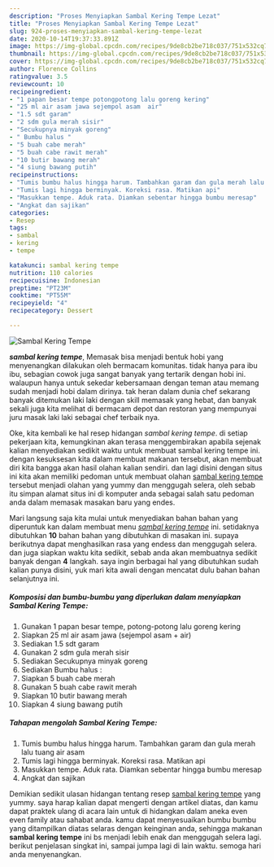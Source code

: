 ```yaml
---
description: "Proses Menyiapkan Sambal Kering Tempe Lezat"
title: "Proses Menyiapkan Sambal Kering Tempe Lezat"
slug: 924-proses-menyiapkan-sambal-kering-tempe-lezat
date: 2020-10-14T19:37:33.891Z
image: https://img-global.cpcdn.com/recipes/9de8cb2be718c037/751x532cq70/sambal-kering-tempe-foto-resep-utama.jpg
thumbnail: https://img-global.cpcdn.com/recipes/9de8cb2be718c037/751x532cq70/sambal-kering-tempe-foto-resep-utama.jpg
cover: https://img-global.cpcdn.com/recipes/9de8cb2be718c037/751x532cq70/sambal-kering-tempe-foto-resep-utama.jpg
author: Florence Collins
ratingvalue: 3.5
reviewcount: 10
recipeingredient:
- "1 papan besar tempe potongpotong lalu goreng kering"
- "25 ml air asam jawa sejempol asam  air"
- "1.5 sdt garam"
- "2 sdm gula merah sisir"
- "Secukupnya minyak goreng"
- " Bumbu halus "
- "5 buah cabe merah"
- "5 buah cabe rawit merah"
- "10 butir bawang merah"
- "4 siung bawang putih"
recipeinstructions:
- "Tumis bumbu halus hingga harum. Tambahkan garam dan gula merah lalu tuang air asam"
- "Tumis lagi hingga berminyak. Koreksi rasa. Matikan api"
- "Masukkan tempe. Aduk rata. Diamkan sebentar hingga bumbu meresap"
- "Angkat dan sajikan"
categories:
- Resep
tags:
- sambal
- kering
- tempe

katakunci: sambal kering tempe 
nutrition: 110 calories
recipecuisine: Indonesian
preptime: "PT23M"
cooktime: "PT55M"
recipeyield: "4"
recipecategory: Dessert

---
```



![Sambal Kering Tempe](https://img-global.cpcdn.com/recipes/9de8cb2be718c037/751x532cq70/sambal-kering-tempe-foto-resep-utama.jpg)

<b><i>sambal kering tempe</i></b>, Memasak bisa menjadi bentuk hobi yang menyenangkan dilakukan oleh bermacam komunitas. tidak hanya para ibu ibu, sebagian cowok juga sangat banyak yang tertarik dengan hobi ini. walaupun hanya untuk sekedar kebersamaan dengan teman atau memang sudah menjadi hobi dalam dirinya. tak heran dalam dunia chef sekarang banyak ditemukan laki laki dengan skill memasak yang hebat, dan banyak sekali juga kita melihat di bermacam depot dan restoran yang mempunyai juru masak laki laki sebagai chef terbaik nya.



Oke, kita kembali ke hal resep hidangan <i>sambal kering tempe</i>. di setiap pekerjaan kita, kemungkinan akan terasa menggembirakan apabila sejenak kalian menyediakan sedikit waktu untuk membuat sambal kering tempe ini. dengan kesuksesan kita dalam membuat makanan tersebut, akan membuat diri kita bangga akan hasil olahan kalian sendiri. dan lagi disini dengan situs ini kita akan memiliki pedoman untuk membuat olahan <u>sambal kering tempe</u> tersebut menjadi olahan yang yummy dan menggugah selera, oleh sebab itu simpan alamat situs ini di komputer anda sebagai salah satu pedoman anda dalam memasak masakan baru yang endes.


Mari langsung saja kita mulai untuk menyediakan bahan bahan yang diperuntuk kan dalam membuat menu <u><i>sambal kering tempe</i></u> ini. setidaknya dibutuhkan <b>10</b> bahan bahan yang dibutuhkan di masakan ini. supaya berikutnya dapat menghasilkan rasa yang endess dan menggugah selera. dan juga siapkan waktu kita sedikit, sebab anda akan membuatnya sedikit banyak dengan <b>4</b> langkah. saya ingin berbagai hal yang dibutuhkan sudah kalian punya disini, yuk mari kita awali dengan mencatat dulu bahan bahan selanjutnya ini.

<!--inarticleads1-->

##### Komposisi dan bumbu-bumbu yang diperlukan dalam menyiapkan Sambal Kering Tempe:

1. Gunakan 1 papan besar tempe, potong-potong lalu goreng kering
1. Siapkan 25 ml air asam jawa (sejempol asam + air)
1. Sediakan 1.5 sdt garam
1. Gunakan 2 sdm gula merah sisir
1. Sediakan Secukupnya minyak goreng
1. Sediakan  Bumbu halus :
1. Siapkan 5 buah cabe merah
1. Gunakan 5 buah cabe rawit merah
1. Siapkan 10 butir bawang merah
1. Siapkan 4 siung bawang putih




<!--inarticleads2-->

##### Tahapan mengolah Sambal Kering Tempe:

1. Tumis bumbu halus hingga harum. Tambahkan garam dan gula merah lalu tuang air asam
1. Tumis lagi hingga berminyak. Koreksi rasa. Matikan api
1. Masukkan tempe. Aduk rata. Diamkan sebentar hingga bumbu meresap
1. Angkat dan sajikan




Demikian sedikit ulasan hidangan tentang resep <u>sambal kering tempe</u> yang yummy. saya harap kalian dapat mengerti dengan artikel diatas, dan kamu dapat praktek ulang di acara lain untuk di hidangkan dalam aneka even even family atau sahabat anda. kamu dapat menyesuaikan bumbu bumbu yang ditampilkan diatas selaras dengan keinginan anda, sehingga makanan <b>sambal kering tempe</b> ini bs menjadi lebih enak dan menggugah selera lagi. berikut penjelasan singkat ini, sampai jumpa lagi di lain waktu. semoga hari anda menyenangkan.

